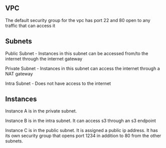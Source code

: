 ## VPC
The default security group for the vpc has port 22 and 80 open to any traffic that can access it

## Subnets
Public Subnet - Instances in this subnet can be accessed from/to the internet through the internet gateway

Private Subnet - Instances in this subnet can access the internet through a NAT gateway

Intra Subnet - Does not have access to the internet

## Instances
Instance A is in the private subnet.

Instance B is in the intra subnet.  It can access s3 through an s3 endpoint

Instance C is in the public subnet.  It is assigned a public ip address. It has its own security group that opens port 1234 in addition to 80 from the other subnets.